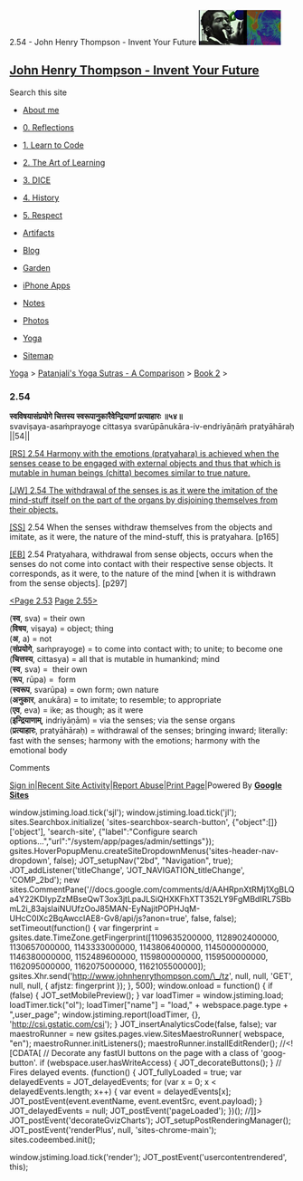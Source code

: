 2.54 - John Henry Thompson - Invent Your Future [![John Henry Thompson - Invent Your Future](../../../_/rsrc/1329567069254/config/customLogo.gif-revision=6.png)](../../../index.html)

[John Henry Thompson - Invent Your Future](../../../index.html)
---------------------------------------------------------------

Search this site

*   [About me](../../../home.html)
    
*   [0\. Reflections](../../../0-refections-on-learning.html)
    
*   [1\. Learn to Code](../../../learning-to-program.html)
    
*   [2\. The Art of Learning](../../../the-art-of-learning.html)
    
*   [3\. DICE](../../../3-dice.html)
    
*   [4\. History](../../../4-history.html)
    
*   [5\. Respect](../../../heros.html)
    
*   [Artifacts](../../../artifacts.html)
    
*   [Blog](../../../z-blog-1.html)
    
*   [Garden](../../../4-garden.html)
    
*   [iPhone Apps](../../../iphone-apps.html)
    
*   [Notes](../../../notes.html)
    
*   [Photos](../../../family.html)
    
*   [Yoga](../../../yoga.html)
    
*   [Sitemap](../../../system/app/pages/sitemap/hierarchy.html)
    

[Yoga](../../../yoga.html)‎ > ‎[Patanjali's Yoga Sutras - A Comparison](../../patanjani.html)‎ > ‎[Book 2](../book-2.html)‎ > ‎

### 2.54

**स्वविषयासंप्रयोगे चित्तस्य स्वरूपानुकारैवेन्द्रियाणां प्रत्याहारः ॥५४॥**  
svaviṣaya-asaṁprayoge cittasya svarūpānukāra-iv-endriyāṇāṁ pratyāhāraḥ ||54||  
  
  
[\[RS\] 2.54 Harmony with the emotions (pratyahara) is achieved when the senses cease to be engaged with external objects and thus that which is mutable in human beings (chitta) becomes similar to true nature.](http://www.ashtangayoga.info/philosophy/yoga-sutra-patanjali/chapter-2/item/svavishaya-asanprayoge-chittasya-svarupanukara/)  
  
[\[JW\] 2.54 The withdrawal of the senses is as it were the imitation of the mind-stuff itself on the part of the organs by disjoining themselves from their objects.](http://books.google.com/books?id=YzFImjtOxUwC&pg=PA197&ci=109%2C683%2C737%2C83&source=bookclip)  
  
[\[SS\]](http://www.amazon.com/Yoga-Sutras-Patanjali-Commentary-Satchidananda/dp/0932040381) 2.54 When the senses withdraw themselves from the objects and imitate, as it were, the nature of the mind-stuff, this is pratyahara. \[p165\]  
  
[\[EB\]](http://www.amazon.com/Yoga-Sutras-Patanjali-Translation-Commentary/dp/0865477361/ref=sr_1_1?ie=UTF8&s=books&qid=1250508322&sr=1-1) 2.54 Pratyahara, withdrawal from sense objects, occurs when the senses do not come into contact with their respective sense objects. It corresponds, as it were, to the nature of the mind \[when it is withdrawn from the sense objects\]. \[p297\]  
  
  
[<Page 2.53](253.html)  [Page 2.55>](255.html)  
  

(**स्व**, sva) = their own  
(**विषय**, viṣaya) = object; thing  
(**अ**, a) = not  
(**संप्रयोगे**, saṁprayoge) = to come into contact with; to unite; to become one  
(**चित्तस्य**, cittasya) = all that is mutable in humankind; mind  
(**स्व**, sva) =  their own  
(**रूप**, rūpa) =  form  
(**स्वरूप**, svarūpa) = own form; own nature  
(**अनुकार**, anukāra) = to imitate; to resemble; to appropriate  
(**एव**, eva) = ike; as though; as it were  
(**इन्द्रियाणाम्**, indriyāṇām) = via the senses; via the sense organs  
(**प्रत्याहारः**, pratyāhāraḥ) = withdrawal of the senses; bringing inward; literally: fast with the senses; harmony with the emotions; harmony with the emotional body

Comments

[Sign in](https://accounts.google.com/ServiceLogin?continue=http://sites.google.com/a/johnhenrythompson.com/jht/yoga/patanjani/book-2/254&service=jotspot)|[Recent Site Activity](../../../system/app/pages/recentChanges.html)|[Report Abuse](http://sites.google.com/a/johnhenrythompson.com/jht/system/app/pages/reportAbuse)|[Print Page](javascript:;)|Powered By **[Google Sites](http://sites.google.com/site)**

window.jstiming.load.tick('sjl'); window.jstiming.load.tick('jl'); sites.Searchbox.initialize( 'sites-searchbox-search-button', {"object":\[\]}\['object'\], 'search-site', {"label":"Configure search options...","url":"/system/app/pages/admin/settings"}); gsites.HoverPopupMenu.createSiteDropdownMenus('sites-header-nav-dropdown', false); JOT\_setupNav("2bd", "Navigation", true); JOT\_addListener('titleChange', 'JOT\_NAVIGATION\_titleChange', 'COMP\_2bd'); new sites.CommentPane('//docs.google.com/comments/d/AAHRpnXtRMj1XgBLQa4Y22KDIypZzMBseQwT3ox3jtLpaJLSiQHXKFhXTT352LY9FgMBdIRL7SBbmL2i\_83ajslaiNUUfzOoJ85MAN-EyNajitPOPHJqM-UHcC0lXc2BqAwcclAE8-Gv8/api/js?anon=true', false, false); setTimeout(function() { var fingerprint = gsites.date.TimeZone.getFingerprint(\[1109635200000, 1128902400000, 1130657000000, 1143333000000, 1143806400000, 1145000000000, 1146380000000, 1152489600000, 1159800000000, 1159500000000, 1162095000000, 1162075000000, 1162105500000\]); gsites.Xhr.send('http://www.johnhenrythompson.com/\_/tz', null, null, 'GET', null, null, { afjstz: fingerprint }); }, 500); window.onload = function() { if (false) { JOT\_setMobilePreview(); } var loadTimer = window.jstiming.load; loadTimer.tick("ol"); loadTimer\["name"\] = "load," + webspace.page.type + ",user\_page"; window.jstiming.report(loadTimer, {}, 'http://csi.gstatic.com/csi'); } JOT\_insertAnalyticsCode(false, false); var maestroRunner = new gsites.pages.view.SitesMaestroRunner( webspace, "en"); maestroRunner.initListeners(); maestroRunner.installEditRender(); //<!\[CDATA\[ // Decorate any fastUI buttons on the page with a class of 'goog-button'. if (webspace.user.hasWriteAccess) { JOT\_decorateButtons(); } // Fires delayed events. (function() { JOT\_fullyLoaded = true; var delayedEvents = JOT\_delayedEvents; for (var x = 0; x < delayedEvents.length; x++) { var event = delayedEvents\[x\]; JOT\_postEvent(event.eventName, event.eventSrc, event.payload); } JOT\_delayedEvents = null; JOT\_postEvent('pageLoaded'); })(); //\]\]> JOT\_postEvent('decorateGvizCharts'); JOT\_setupPostRenderingManager(); JOT\_postEvent('renderPlus', null, 'sites-chrome-main'); sites.codeembed.init();

window.jstiming.load.tick('render'); JOT\_postEvent('usercontentrendered', this);